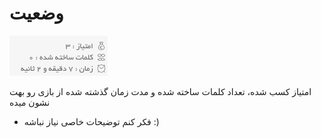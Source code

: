 # وضعیت

![category](../../../../_assets/images/enviroments/5-status.png)

امتیاز کسب شده، تعداد کلمات ساخته شده و مدت زمان گذشته شده از بازی رو بهت نشون میده

-   فکر کنم توضیحات خاصی نیاز نباشه :)

